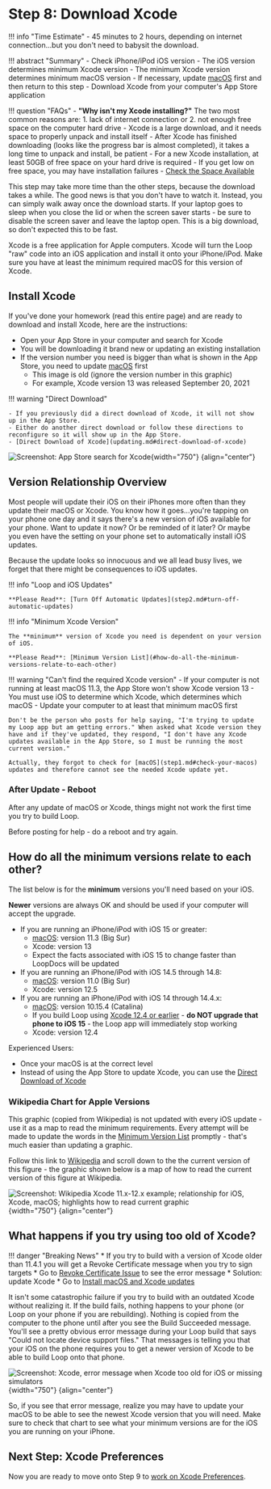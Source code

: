 # Step 8: Download Xcode

!!! info "Time Estimate"
    - 45 minutes to 2 hours, depending on internet connection...but you don't need to babysit the download.

!!! abstract "Summary"
    - Check iPhone/iPod iOS version
        - The iOS version determines minimum Xcode version
        - The minimum Xcode version determines minimum macOS version
        - If necessary, update [macOS](step1.md#check-your-macos) first and then return to this step
    - Download Xcode from your computer's App Store application

!!! question "FAQs"
    - **"Why isn't my Xcode installing?"** The two most common reasons are:
        1. lack of internet connection or
        2. not enough free space on the computer hard drive
    - Xcode is a large download, and it needs space to properly unpack and install itself
    - After Xcode has finished downloading (looks like the progress bar is almost completed), it takes a long time to unpack and install, be patient
    - For a new Xcode installation, at least 50GB of free space on your hard drive is required
        - If you get low on free space, you may have installation failures
        - [Check the Space Available](step1.md#check-the-space-available)

This step may take more time than the other steps, because the download takes a while. The good news is that you don't have to watch it. Instead, you can simply walk away once the download starts. If your laptop goes to sleep when you close the lid or when the screen saver starts - be sure to disable the screen saver and leave the laptop open. This is a big download, so don't expected this to be fast.

Xcode is a free application for Apple computers. Xcode will turn the Loop "raw" code into an iOS application and install it onto your iPhone/iPod. Make sure you have at least the minimum required macOS for this version of Xcode.

## Install Xcode

If you've done your homework (read this entire page) and are ready to download and install Xcode, here are the instructions:

- Open your App Store in your computer and search for Xcode
- You will be downloading it brand new or updating an existing installation
- If the version number you need is bigger than what is shown in the App Store, you need to update [macOS](step1.md#check-your-macos) first
    - This image is old (ignore the version number in this graphic)
    - For example, Xcode version 13 was released September 20, 2021

!!! warning "Direct Download"

    - If you previously did a direct download of Xcode, it will not show up in the App Store.
    - Either do another direct download or follow these directions to reconfigure so it will show up in the App Store.
    - [Direct Download of Xcode](updating.md#direct-download-of-xcode)

![Screenshot: App Store search for Xcode](img/xcode.png){width="750"}
{align="center"}

## Version Relationship Overview

Most people will update their iOS on their iPhones more often than they update their macOS or Xcode.  You know how it goes...you're tapping on your phone one day and it says there's a new version of iOS available for your phone. Want to update it now? Or be reminded of it later? Or maybe you even have the setting on your phone set to automatically install iOS updates.

Because the update looks so innocuous and we all lead busy lives, we forget that there might be consequences to iOS updates.

!!! info "Loop and iOS Updates"

    **Please Read**: [Turn Off Automatic Updates](step2.md#turn-off-automatic-updates)


!!! info "Minimum Xcode Version"

    The **minimum** version of Xcode you need is dependent on your version of iOS.

    **Please Read**: [Minimum Version List](#how-do-all-the-minimum-versions-relate-to-each-other)


!!! warning "Can't find the required Xcode version"
    - If your computer is not running at least macOS 11.3, the App Store won't show Xcode version 13
    - You must use iOS to determine which Xcode, which determines which macOS
    - Update your computer to at least that minimum macOS first

    Don't be the person who posts for help saying, "I'm trying to update my Loop app but am getting errors." When asked what Xcode version they have and if they've updated, they respond, "I don't have any Xcode updates available in the App Store, so I must be running the most current version."

    Actually, they forgot to check for [macOS](step1.md#check-your-macos) updates and therefore cannot see the needed Xcode update yet.

### After Update - Reboot

After any update of macOS or Xcode, things might not work the first time you try to build Loop.

Before posting for help - do a reboot and try again.

## How do all the minimum versions relate to each other?

The list below is for the **minimum** versions you'll need based on your iOS.

**Newer** versions are always OK and should be used if your computer will accept the upgrade.

* If you are running an iPhone/iPod with iOS 15 or greater:
    * [macOS](step1.md#check-your-macos): version 11.3 (Big Sur)
    * Xcode: version 13
    * Expect the facts associated with iOS 15 to change faster than LoopDocs will be updated
* If you are running an iPhone/iPod with iOS 14.5 through 14.8:
    * [macOS](step1.md#check-your-macos): version 11.0 (Big Sur)
    * Xcode: version 12.5
* If you are running an iPhone/iPod with iOS 14 through 14.4.x:
    * [macOS](step1.md#check-your-macos): version 10.15.4 (Catalina)
    * If you build Loop using [Xcode 12.4 or earlier](../faqs/update-faqs.md#how-can-i-confirm-xcode-version-i-used)  - **do NOT upgrade that phone to iOS 15** - the Loop app will immediately stop working
    * Xcode: version 12.4

Experienced Users:

* Once your macOS is at the correct level
* Instead of using the App Store to update Xcode, you can use the [Direct Download of Xcode](updating.md#direct-download-of-xcode)

### Wikipedia Chart for Apple Versions

This graphic (copied from Wikipedia) is not updated with every iOS update - use it as a map to read the minimum requirements.  Every attempt will be made to update the words in the [Minimum Version List](#how-do-all-the-minimum-versions-relate-to-each-other) promptly - that's much easier than updating a graphic.

Follow this link to [Wikipedia](https://en.wikipedia.org/wiki/Xcode) and scroll down to the the current version of this figure - the graphic shown below is a map of how to read the current version of this figure at Wikipedia.


![Screenshot: Wikipedia Xcode 11.x-12.x example; relationship for iOS, Xcode, macOS; highlights how to read current graphic](img/minimum-related.png){width="750"}
{align="center"}

## What happens if you try using too old of Xcode?

!!! danger "Breaking News"
    * If you try to build with a version of Xcode older than 11.4.1 you will get a Revoke Certificate message when you try to sign targets
    * Go to [Revoke Certificate Issue](updating.md#revoke-certificate-issue) to see the error message
    * Solution: update Xcode
          * Go to [Install macOS and Xcode updates](updating.md#step-1-install-macos-and-xcode-updates)

It isn't some catastrophic failure if you try to build with an outdated Xcode without realizing it. If the build fails, nothing happens to your phone (or Loop on your phone if you are rebuilding).  Nothing is copied from the computer to the phone until after you see the Build Succeeded message. You'll see a pretty obvious error message during your Loop build that says "Could not locate device support files." That messages is telling you that your iOS on the phone requires you to get a newer version of Xcode to be able to build Loop onto that phone.

![Screenshot: Xcode, error message when Xcode too old for iOS or missing simulators](img/device-support-files.jpg){width="750"}
{align="center"}

So, if you see that error message, realize you may have to update your macOS to be able to see the newest Xcode version that you will need. Make sure to check that chart to see what your minimum versions are for the iOS you are running on your iPhone.

## Next Step: Xcode Preferences

Now you are ready to move onto Step 9 to [work on Xcode Preferences](step9.md).
